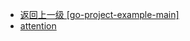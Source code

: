 - [返回上一级 [go-project-example-main]](go语言学习/gin-master/go-project-example-main/go-project-example-main/)
- [attention](go语言学习/gin-master/go-project-example-main/go-project-example-main/attention/)
